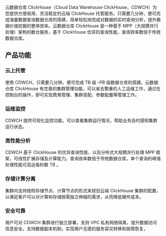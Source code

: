 云数据仓库 ClickHouse（Cloud Data Warehouse ClickHouse，CDWCH）为您提供方便易用、灵活稳定的云端 ClickHouse 托管服务。只需要几分钟，便可完成海量数据查询数据仓库的搭建，简单轻松地完成对数据的实时查询分析，提升数据价值挖掘的整体效率。云数据仓库 ClickHouse 是一种基于 MPP（大规模并行处理）架构的数仓服务，基于 ClickHouse 优异的查询性能，查询效率数倍于传统数据仓库。

## 产品功能
### 云上托管
使用 CDWCH，只需要几分钟，便可完成 TB 级 -PB 级数据仓库的搭建。云数据仓库 ClickHouse 有完善的集群管理功能，可以省去繁重的人工运维工作，通过在控制台的操作，即可实现费用管理、集群变配、参数配置等管理工作。

### 运维监控
CDWCH 提供可视化监控功能，可以查看集群运行情况，帮助业务及时感知集群运行状态。

### 高性能分析
CDWCH 基于 ClickHouse 的优异查询性能，以及分布式大规模并行处理 MPP 框架，可线性扩展存储及计算能力。查询效率数倍于传统数据仓库，单个查询的峰值处理性能可高达每秒数 TB 。

### 存储计算分离
集群内支持按照存储节点、计算节点的形式来规划云端 ClickHouse 集群的配置，以满足客户可以对计算和存储按需独立伸缩的需求，从而降低硬件成本。

### 安全可靠
用户可对 CDWCH 集群进行独立部署，支持 VPC 私有网络隔离，提升数据访问信息安全。支持数据副本机制，实现用户无感的服务容灾转移和故障恢复。
